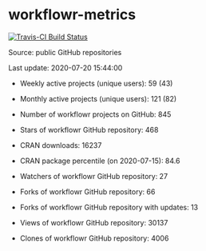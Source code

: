 
<!-- README.md is generated from README.Rmd. Please edit that file -->
workflowr-metrics
=================

[![Travis-CI Build Status](https://travis-ci.org/workflowr/workflowr-metrics.svg?branch=master)](https://travis-ci.org/workflowr/workflowr-metrics)

Source: public GitHub repositories

Last update: 2020-07-20 15:44:00

-   Weekly active projects (unique users): 59 (43)

-   Monthly active projects (unique users): 121 (82)

-   Number of workflowr projects on GitHub: 845

-   Stars of workflowr GitHub repository: 468

-   CRAN downloads: 16237

-   CRAN package percentile (on 2020-07-15): 84.6

-   Watchers of workflowr GitHub repository: 27

-   Forks of workflowr GitHub repository: 66

-   Forks of workflowr GitHub repository with updates: 13

-   Views of workflowr GitHub repository: 30137

-   Clones of workflowr GitHub repository: 4006
